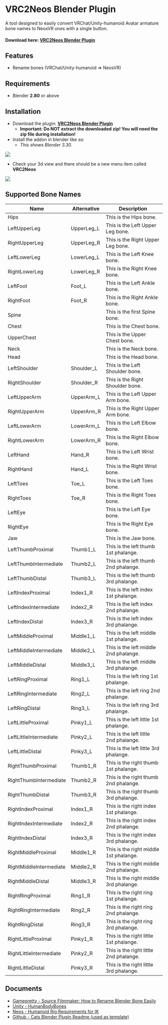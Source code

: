 # VRC2Neos Blender Plugin

A tool designed to easily convert VRChat/Unity-humanoid Avatar armature bone names to NeosVR ones with a single button.

#### Download here: [VRC2Neos Blender Plugin](https://github.com/hazre/VRC2NeosBones-blender-plugin/archive/main.zip)

## Features
 - Rename bones (VRChat/Unity-humanoid => NeosVR)

## Requirements
 - Blender **2.80** or above

## Installation
 - Download the plugin: **[VRC2Neos Blender Plugin](https://github.com/hazre/VRC2NeosBones-blender-plugin/archive/main.zip)**
   - **Important: Do NOT extract the downloaded zip! You will need the zip file during installation!**
 - Install the addon in blender like so:
   - *This shows Blender 3.30.*

![](https://i.imgur.com/4jNSSsp.gif)

 - Check your 3d view and there should be a new menu item called **VRC2Neos**

![](https://i.imgur.com/UbtLwHd.gif)

## Supported Bone Names

|Name                   |Alternative|Description                           |
|-----------------------|-----------|--------------------------------------|
|Hips                   |           |This is the Hips bone.                |
|LeftUpperLeg           |UpperLeg_L |This is the Left Upper Leg bone.      |
|RightUpperLeg          |UpperLeg_R |This is the Right Upper Leg bone.     |
|LeftLowerLeg           |LowerLeg_L |This is the Left Knee bone.           |
|RightLowerLeg          |LowerLeg_R |This is the Right Knee bone.          |
|LeftFoot               |Foot_L     |This is the Left Ankle bone.          |
|RightFoot              |Foot_R     |This is the Right Ankle bone.         |
|Spine                  |           |This is the first Spine bone.         |
|Chest                  |           |This is the Chest bone.               |
|UpperChest             |           |This is the Upper Chest bone.         |
|Neck                   |           |This is the Neck bone.                |
|Head                   |           |This is the Head bone.                |
|LeftShoulder           |Shoulder_L |This is the Left Shoulder bone.       |
|RightShoulder          |Shoulder_R |This is the Right Shoulder bone.      |
|LeftUpperArm           |UpperArm_L |This is the Left Upper Arm bone.      |
|RightUpperArm          |UpperArm_R |This is the Right Upper Arm bone.     |
|LeftLowerArm           |LowerArm_L |This is the Left Elbow bone.          |
|RightLowerArm          |LowerArm_R |This is the Right Elbow bone.         |
|LeftHand               |Hand_R     |This is the Left Wrist bone.          |
|RightHand              |Hand_L     |This is the Right Wrist bone.         |
|LeftToes               |Toe_L      |This is the Left Toes bone.           |
|RightToes              |Toe_R      |This is the Right Toes bone.          |
|LeftEye                |           |This is the Left Eye bone.            |
|RightEye               |           |This is the Right Eye bone.           |
|Jaw                    |           |This is the Jaw bone.                 |
|LeftThumbProximal      |Thumb1_L   |This is the left thumb 1st phalange.  |
|LeftThumbIntermediate  |Thumb2_L   |This is the left thumb 2nd phalange.  |
|LeftThumbDistal        |Thumb3_L   |This is the left thumb 3rd phalange.  |
|LeftIndexProximal      |Index1_R   |This is the left index 1st phalange.  |
|LeftIndexIntermediate  |Index2_R   |This is the left index 2nd phalange.  |
|LeftIndexDistal        |Index3_R   |This is the left index 3rd phalange.  |
|LeftMiddleProximal     |Middle1_L  |This is the left middle 1st phalange. |
|LeftMiddleIntermediate |Middle2_L  |This is the left middle 2nd phalange. |
|LeftMiddleDistal       |Middle3_L  |This is the left middle 3rd phalange. |
|LeftRingProximal       |Ring1_L    |This is the left ring 1st phalange.   |
|LeftRingIntermediate   |Ring2_L    |This is the left ring 2nd phalange.   |
|LeftRingDistal         |Ring3_L    |This is the left ring 3rd phalange.   |
|LeftLittleProximal     |Pinky1_L   |This is the left little 1st phalange. |
|LeftLittleIntermediate |Pinky2_L   |This is the left little 2nd phalange. |
|LeftLittleDistal       |Pinky3_L   |This is the left little 3rd phalange. |
|RightThumbProximal     |Thumb1_R   |This is the right thumb 1st phalange. |
|RightThumbIntermediate |Thumb2_R   |This is the right thumb 2nd phalange. |
|RightThumbDistal       |Thumb3_R   |This is the right thumb 3rd phalange. |
|RightIndexProximal     |Index1_R   |This is the right index 1st phalange. |
|RightIndexIntermediate |Index2_R   |This is the right index 2nd phalange. |
|RightIndexDistal       |Index3_R   |This is the right index 3rd phalange. |
|RightMiddleProximal    |Middle1_R  |This is the right middle 1st phalange.|
|RightMiddleIntermediate|Middle2_R  |This is the right middle 2nd phalange.|
|RightMiddleDistal      |Middle3_R  |This is the right middle 3rd phalange.|
|RightRingProximal      |Ring1_R    |This is the right ring 1st phalange.  |
|RightRingIntermediate  |Ring2_R    |This is the right ring 2nd phalange.  |
|RightRingDistal        |Ring3_R    |This is the right ring 3rd phalange.  |
|RightLittleProximal    |Pinky1_R   |This is the right little 1st phalange.|
|RightLittleIntermediate|Pinky2_R   |This is the right little 2nd phalange.|
|RightLittleDistal      |Pinky3_R   |This is the right little 3rd phalange.|

## Documents
  - [Gamepretty - Source Filmmaker: How to Rename Blender Bone Easily](https://www.gamepretty.com/source-filmmaker-how-to-rename-blender-bone-easily-working-2022/)
  - [Unity - HumanBodyBones](https://docs.unity3d.com/2019.4/Documentation/ScriptReference/HumanBodyBones.html)
  - [Neos - Humanoid Rig Requirements for IK](https://wiki.neos.com/Humanoid_Rig_Requirements_for_IK)
  - [Github - Cats Blender Plugin Readme (used as template)](https://github.com/absolute-quantum/cats-blender-plugin/blob/master/README.md)